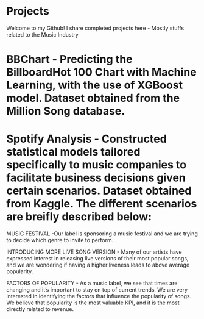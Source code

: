 # Projects 
 Welcome to my Github! I share completed projects here - Mostly stuffs related to the Music Industry
 
 
# BBChart - Predicting the BillboardHot 100 Chart with Machine Learning, with the use of XGBoost model. Dataset obtained from the Million Song database. 


# Spotify Analysis - Constructed statistical models tailored specifically to music companies to facilitate business decisions given certain scenarios. Dataset obtained from Kaggle. The different scenarios are breifly described below: 

MUSIC FESTIVAL -Our label is sponsoring a music festival and we are trying to decide which genre to invite to perform. 

INTRODUCING MORE LIVE SONG VERSION - Many of our artists have expressed interest in releasing live versions of their most popular songs, and we are wondering if having a higher liveness leads to above average popularity. 

FACTORS OF POPULARITY - As a music label, we see that times are changing and it’s important to stay on top of current trends. We are very interested in identifying the factors that influence the popularity of songs. We believe that popularity is the most valuable KPI, and it is the most directly related to revenue.



